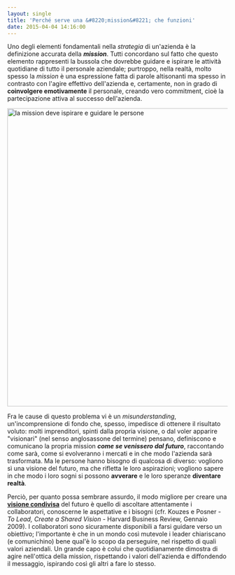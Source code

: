 ```yaml
---
layout: single
title: 'Perché serve una &#8220;mission&#8221; che funzioni'
date: 2015-04-04 14:16:00
---
```

Uno degli elementi fondamentali nella <i>strategia</i> di un'azienda è la definizione accurata della <b><i>mission</i></b>. Tutti concordano sul fatto che questo elemento rappresenti la bussola che dovrebbe guidare e ispirare le attività quotidiane di tutto il personale aziendale; purtroppo, nella realtà, molto spesso la <i>mission</i> è una espressione fatta di parole altisonanti ma spesso in contrasto <!--more-->con l'agire effettivo dell'azienda e, certamente, non in grado di <b>coinvolgere emotivamente</b> il personale, creando vero commitment, cioè la partecipazione attiva al successo dell'azienda.

<img class="alignleft" title="la mission deve ispirare e guidare le persone" src="http://www.blackstarconsulting.it/wp-content/uploads/2015/04/IMG_0011.jpg" alt="la mission deve ispirare e guidare le persone" width="1024" height="682" />

Fra le cause di questo problema vi è un <i>misunderstanding</i>, un'incomprensione di fondo che, spesso, impedisce di ottenere il risultato voluto: molti imprenditori, spinti dalla propria visione, o dal voler apparire "visionari" (nel senso anglosassone del termine) pensano, definiscono e comunicano la propria mission <b><i>come se venissero dal futuro</i></b>, raccontando come sarà, come si evolveranno i mercati e in che modo l'azienda sarà trasformata. Ma le persone hanno bisogno di qualcosa di diverso: vogliono sì una visione del futuro, ma che rifletta le loro aspirazioni; vogliono sapere in che modo i loro sogni si possono <b>avverare</b> e le loro speranze <b>diventare realtà</b>.

Perciò, per quanto possa sembrare assurdo, il modo migliore per creare una <b><span style="text-decoration: underline;">visione condivisa</span></b> del futuro è quello di ascoltare attentamente i collaboratori, conoscerne le aspettative e i bisogni (cfr. Kouzes e Posner - <i>To Lead, Create a Shared Vision</i> - Harvard Business Review, Gennaio 2009). I collaboratori sono sicuramente disponibili a farsi guidare verso un obiettivo; l'importante è che in un mondo così mutevole i leader chiariscano (e comunichino) bene qual'è lo scopo da perseguire, nel rispetto di quali valori aziendali. Un grande capo è colui che quotidianamente dimostra di agire nell'ottica della mission, rispettando i valori dell'azienda e diffondendo il messaggio, ispirando così gli altri a fare lo stesso.

&nbsp;
